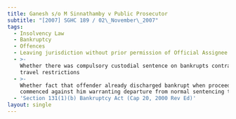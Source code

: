 ```yaml
---
title: Ganesh s/o M Sinnathamby v Public Prosecutor
subtitle: "[2007] SGHC 189 / 02\_November\_2007"
tags:
  - Insolvency Law
  - Bankruptcy
  - Offences
  - Leaving jurisdiction without prior permission of Official Assignee
  - >-
    Whether there was compulsory custodial sentence on bankrupts contravening
    travel restrictions
  - >-
    Whether fact that offender already discharged bankrupt when proceedings
    commenced against him warranting departure from normal sentencing tariff
  - 'Section 131(1)(b) Bankruptcy Act (Cap 20, 2000 Rev Ed)'
layout: single
---
```


